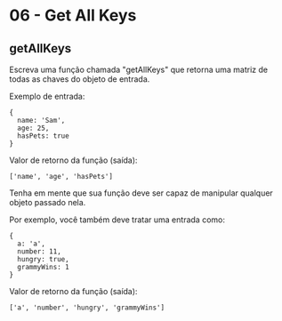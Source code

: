 # 06 - Get All Keys

## getAllKeys

Escreva uma função chamada "getAllKeys" que retorna uma matriz de todas as chaves do objeto de entrada.

Exemplo de entrada:

```text
{
  name: 'Sam',
  age: 25,
  hasPets: true
}
```

Valor de retorno da função \(saída\):

```text
['name', 'age', 'hasPets']
```

Tenha em mente que sua função deve ser capaz de manipular qualquer objeto passado nela.

Por exemplo, você também deve tratar uma entrada como:

```text
{
  a: 'a',
  number: 11,
  hungry: true,
  grammyWins: 1
}
```

Valor de retorno da função \(saída\):

```text
['a', 'number', 'hungry', 'grammyWins']
```

